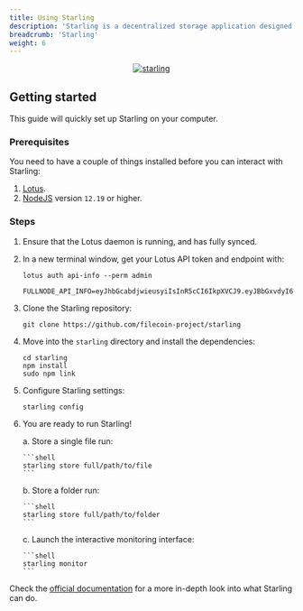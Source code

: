 ```yaml
---
title: Using Starling
description: 'Starling is a decentralized storage application designed for use in archival settings, where the ability to demonstrate the authenticity of a file over the course of time is of paramount importance.'
breadcrumb: 'Starling'
weight: 6
---
```


<center>
<a href="https://starlingstorage.io" target="_blank"><img src="/images/store/starling.gif" alt="starling" /></a>
</center>

## Getting started

This guide will quickly set up Starling on your computer.

### Prerequisites

You need to have a couple of things installed before you can interact with Starling:

1. [Lotus](https://lotus.filecoin.io/docs/set-up/install/).
1. [NodeJS](https://nodejs.org/en/download/) version `12.19` or higher.

### Steps

1.  Ensure that the Lotus daemon is running, and has fully synced.


1.  In a new terminal window, get your Lotus API token and endpoint with:

    ```shell with-output
    lotus auth api-info --perm admin
    ```
    ```
    FULLNODE_API_INFO=eyJhbGcabdjwieusyiIsInR5cCI6IkpXVCJ9.eyJBbGxvdyI6WyJyZWFkIiwid3JpdGUiLCJzaWduIiwdj3isu2938X0.tmdXnxUflc8nhghfjiwo2l1o9T1QwT0jLskdEV5cYEc:/ip4/127.0.0.1/tcp/1234/http

    ```


1.  Clone the Starling repository:

    ```shell
    git clone https://github.com/filecoin-project/starling
    ```

1.  Move into the `starling` directory and install the dependencies:

    ```shell
    cd starling
    npm install
    sudo npm link
    ```


1.  Configure Starling settings:

    ```shell
    starling config
    ```

1.  You are ready to run Starling!

    a. Store a single file run:

        ```shell
        starling store full/path/to/file
        ```

    b. Store a folder run:

        ```shell
        starling store full/path/to/folder
        ```

    c. Launch the interactive monitoring interface:

        ```shell
        starling monitor
        ```

Check the [official documentation](https://starlingstorage.io/commands.html) for a more in-depth look into what Starling can do.
